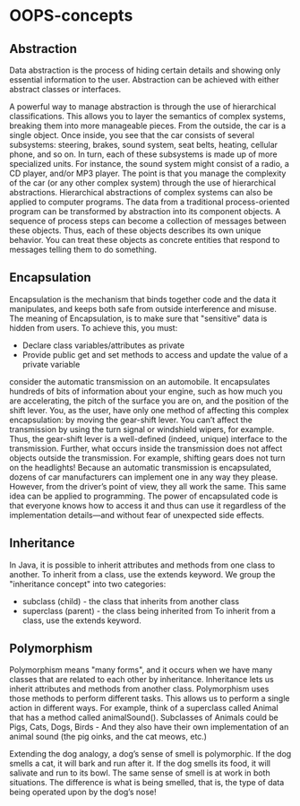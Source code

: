 # OOPS-concepts
## Abstraction

Data abstraction is the process of hiding certain details and showing only essential information to the user.
Abstraction can be achieved with either abstract classes or interfaces.

A powerful way to manage abstraction is through the use of hierarchical
classifications. This allows you to layer the semantics of complex systems,
breaking them into more manageable pieces. From the outside, the car is a
single object. Once inside, you see that the car consists of several subsystems:
steering, brakes, sound system, seat belts, heating, cellular phone, and so on. In
turn, each of these subsystems is made up of more specialized units. For
instance, the sound system might consist of a radio, a CD player, and/or MP3
player. The point is that you manage the complexity of the car (or any other
complex system) through the use of hierarchical abstractions.
Hierarchical abstractions of complex systems can also be applied to
computer programs. The data from a traditional process-oriented program can
be transformed by abstraction into its component objects. A sequence of
process steps can become a collection of messages between these objects. Thus,
each of these objects describes its own unique behavior. You can treat these
objects as concrete entities that respond to messages telling them to do
something. 

## Encapsulation

Encapsulation is the mechanism that binds together code and the data it
manipulates, and keeps both safe from outside interference and misuse.
The meaning of Encapsulation, is to make sure that "sensitive" data is hidden from users. To achieve this, you must:
* Declare class variables/attributes as private
* Provide public get and set methods to access and update the value of a private variable

consider the automatic transmission on an automobile. It encapsulates hundreds of bits of
information about your engine, such as how much you are accelerating, the
pitch of the surface you are on, and the position of the shift lever. You, as the
user, have only one method of affecting this complex encapsulation: by moving
the gear-shift lever. You can’t affect the transmission by using the turn signal
or windshield wipers, for example. Thus, the gear-shift lever is a well-defined
(indeed, unique) interface to the transmission. Further, what occurs inside the
transmission does not affect objects outside the transmission. For example,
shifting gears does not turn on the headlights! Because an automatic
transmission is encapsulated, dozens of car manufacturers can implement one
in any way they please. However, from the driver’s point of view, they all work
the same. This same idea can be applied to programming. The power of
encapsulated code is that everyone knows how to access it and thus can use it
regardless of the implementation details—and without fear of unexpected side
effects.

## Inheritance

In Java, it is possible to inherit attributes and methods from one class to another. To inherit from a class, use the extends keyword. We group the "inheritance concept" into two categories:
* subclass (child) - the class that inherits from another class
* superclass (parent) - the class being inherited from
To inherit from a class, use the extends keyword.

## Polymorphism
Polymorphism means "many forms", and it occurs when we have many classes that are related to each other by inheritance.
Inheritance lets us inherit attributes and methods from another class. Polymorphism uses those methods to perform different tasks. This allows us to perform a single action in different ways.
For example, think of a superclass called Animal that has a method called animalSound(). Subclasses of Animals could be Pigs, Cats, Dogs, Birds - And they also have their own implementation of an animal sound (the pig oinks, and the cat meows, etc.)

Extending the dog analogy, a dog’s sense of smell is polymorphic. If the dog
smells a cat, it will bark and run after it. If the dog smells its food, it will
salivate and run to its bowl. The same sense of smell is at work in both
situations. The difference is what is being smelled, that is, the type of data
being operated upon by the dog’s nose!
